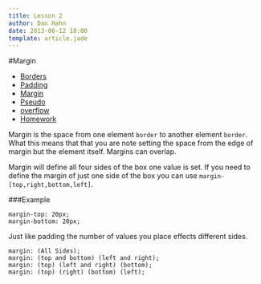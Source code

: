 ```yaml
---
title: Lesson 2
author: Dan Hahn
date: 2013-06-12 18:00
template: article.jade
---
```


#Margin

* [Borders]()
* [Padding](padding.html)
* [Margin](margin.html)
* [Pseudo](pseudo.html)
* [overflow](overflow.html)
* [Homework](homework.html)

Margin is the space from one element `border` to another element `border`. What this means that that you are note setting the space from the edge of margin but the element itself.  Margins can overlap.

Margin will define all four sides of the box one value is set. If you need to define the margin of just one side of the box you can use `margin-[top,right,bottom,left]`.

###Example

	margin-top: 20px;
	margin-bottom: 20px;

Just like padding the number of values you place effects different sides.

	margin: (All Sides);
	margin: (top and bottom) (left and right);
	margin: (top) (left and right) (bottom);
	margin: (top) (right) (bottom) (left);

<script src="lesson-2.js"></script>